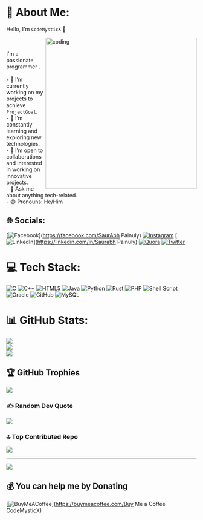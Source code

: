 # 💫 About Me:
Hello, I'm `CodeMysticX` 👋

<img align="right" alt="coding" width="400" src="https://user-images.githubusercontent.com/55389276/140866485-8fb1c876-9a8f-4d6a-98dc-08c4981eaf70.gif">

<br><br>I'm a passionate programmer . <br><br>- 🔭 I’m currently working on my projects to achieve `ProjectGoal`.<br>- 🌱 I’m constantly learning and exploring new technologies.<br>- 👯 I’m open to collaborations and interested in working on innovative projects.<br>- 💬 Ask me about anything tech-related.<br>- 😄 Pronouns: He/Him<br>

## 🌐 Socials:
[![Facebook](https://img.shields.io/badge/Facebook-%231877F2.svg?logo=Facebook&logoColor=white)](https://facebook.com/SaurAbh Painuly) [![Instagram](https://img.shields.io/badge/Instagram-%23E4405F.svg?logo=Instagram&logoColor=white)](https://instagram.com/isaur_abh_painuly) [![LinkedIn](https://img.shields.io/badge/LinkedIn-%230077B5.svg?logo=linkedin&logoColor=white)](https://linkedin.com/in/Saurabh Painuly) [![Quora](https://img.shields.io/badge/Quora-%23B92B27.svg?logo=Quora&logoColor=white)](https://quora.com/profile/SP_Creastions) [![Twitter](https://img.shields.io/badge/Twitter-%231DA1F2.svg?logo=Twitter&logoColor=white)](https://twitter.com/@isaurabh_painuly) 

# 💻 Tech Stack:
![C](https://img.shields.io/badge/c-%2300599C.svg?style=plastic&logo=c&logoColor=white) ![C++](https://img.shields.io/badge/c++-%2300599C.svg?style=plastic&logo=c%2B%2B&logoColor=white) ![HTML5](https://img.shields.io/badge/html5-%23E34F26.svg?style=plastic&logo=html5&logoColor=white) ![Java](https://img.shields.io/badge/java-%23ED8B00.svg?style=plastic&logo=java&logoColor=white) ![Python](https://img.shields.io/badge/python-3670A0?style=plastic&logo=python&logoColor=ffdd54) ![Rust](https://img.shields.io/badge/rust-%23000000.svg?style=plastic&logo=rust&logoColor=white) ![PHP](https://img.shields.io/badge/php-%23777BB4.svg?style=plastic&logo=php&logoColor=white) ![Shell Script](https://img.shields.io/badge/shell_script-%23121011.svg?style=plastic&logo=gnu-bash&logoColor=white) ![Oracle](https://img.shields.io/badge/Oracle-F80000?style=plastic&logo=oracle&logoColor=white)  ![GitHub](https://img.shields.io/badge/GitHub-%23121011.svg?style=plastic&logo=github&logoColor=white) ![MySQL](https://img.shields.io/badge/mysql-%2300f.svg?style=plastic&logo=mysql&logoColor=white) 
# 📊 GitHub Stats:
![](https://github-readme-stats.vercel.app/api?username=CodeMysticX&theme=dark&hide_border=false&include_all_commits=true&count_private=true)<br/>
![](https://github-readme-streak-stats.herokuapp.com/?user=CodeMysticX&theme=dark&hide_border=false)<br/>
![](https://github-readme-stats.vercel.app/api/top-langs/?username=CodeMysticX&theme=dark&hide_border=false&include_all_commits=true&count_private=true&layout=compact)

## 🏆 GitHub Trophies
![](https://github-profile-trophy.vercel.app/?username=CodeMysticX&theme=radical&no-frame=false&no-bg=false&margin-w=4)

### ✍️ Random Dev Quote
![](https://quotes-github-readme.vercel.app/api?type=vetical&theme=radical)

### 🔝 Top Contributed Repo
![](https://github-contributor-stats.vercel.app/api?username=CodeMysticX&limit=5&theme=dark&combine_all_yearly_contributions=true)

---
[![](https://visitcount.itsvg.in/api?id=CodeMysticX&icon=0&color=0)](https://visitcount.itsvg.in)

  ## 💰 You can help me by Donating
  [![BuyMeACoffee](https://img.shields.io/badge/Buy%20Me%20a%20Coffee-ffdd00?style=for-the-badge&logo=buy-me-a-coffee&logoColor=black)](https://buymeacoffee.com/Buy Me a Coffee CodeMysticX) 

  
<!-- Proudly created with GPRM ( https://gprm.itsvg.in ) -->
